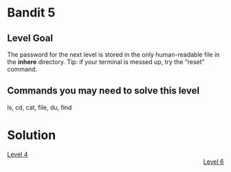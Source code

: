 <html>
<h1>Bandit 5</h1>

<h2 id="level-goal">Level Goal</h2>
<p>The password for the next level is stored in the only human-readable
file in the <strong>inhere</strong> directory. Tip: if your terminal is messed
up, try the “reset” command.</p>

<h2 id="commands-you-may-need-to-solve-this-level">Commands you may need to solve this level</h2>
<p>ls, cd, cat, file, du, find</p>


<h1>Solution</h1>
<div style="text-align: left"><a href="bandit4.md">Level 4</a></div>
<div style="text-align: right"><a href="bandit6.md">Level 6</a></div>
</html>
